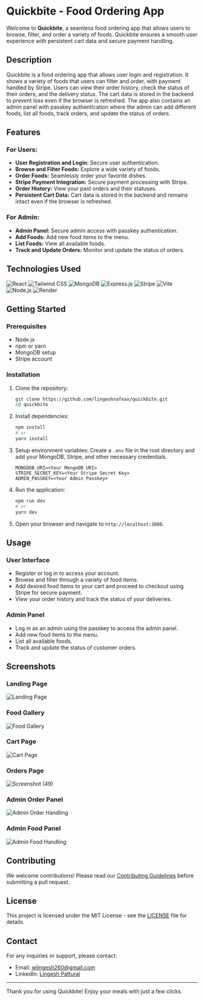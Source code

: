 # Quickbite - Food Ordering App

Welcome to **Quickbite**, a seamless food ordering app that allows users to browse, filter, and order a variety of foods. Quickbite ensures a smooth user experience with persistent cart data and secure payment handling.

## Description

Quickbite is a food ordering app that allows user login and registration. It shows a variety of foods that users can filter and order, with payment handled by Stripe. Users can view their order history, check the status of their orders, and the delivery status. The cart data is stored in the backend to prevent loss even if the browser is refreshed. The app also contains an admin panel with passkey authentication where the admin can add different foods, list all foods, track orders, and update the status of orders.

## Features

### For Users:
- **User Registration and Login:** Secure user authentication.
- **Browse and Filter Foods:** Explore a wide variety of foods.
- **Order Foods:** Seamlessly order your favorite dishes.
- **Stripe Payment Integration:** Secure payment processing with Stripe.
- **Order History:** View your past orders and their statuses.
- **Persistent Cart Data:** Cart data is stored in the backend and remains intact even if the browser is refreshed.

### For Admin:
- **Admin Panel:** Secure admin access with passkey authentication.
- **Add Foods:** Add new food items to the menu.
- **List Foods:** View all available foods.
- **Track and Update Orders:** Monitor and update the status of orders.

## Technologies Used

![React](https://img.shields.io/badge/React-61DAFB?style=for-the-badge&logo=react&logoColor=black)
![Tailwind CSS](https://img.shields.io/badge/TailwindCSS-38B2AC?style=for-the-badge&logo=tailwind-css&logoColor=white)
![MongoDB](https://img.shields.io/badge/MongoDB-4EA94B?style=for-the-badge&logo=mongodb&logoColor=white)
![Express.js](https://img.shields.io/badge/Express.js-000000?style=for-the-badge&logo=express&logoColor=white)
![Stripe](https://img.shields.io/badge/Stripe-008CDD?style=for-the-badge&logo=stripe&logoColor=white)
![Vite](https://img.shields.io/badge/Vite-646CFF?style=for-the-badge&logo=vite&logoColor=white)
![Node.js](https://img.shields.io/badge/Node.js-339933?style=for-the-badge&logo=nodedotjs&logoColor=white)
![Render](https://img.shields.io/badge/Render-46E3B7?style=for-the-badge&logo=render&logoColor=white)

## Getting Started

### Prerequisites
- Node.js
- npm or yarn
- MongoDB setup
- Stripe account

### Installation

1. Clone the repository:
    ```bash
    git clone https://github.com/lingeshnafeax/quickbite.git
    cd quickbite
    ```

2. Install dependencies:
    ```bash
    npm install
    # or
    yarn install
    ```

3. Setup environment variables:
    Create a `.env` file in the root directory and add your MongoDB, Stripe, and other necessary credentials.
    ```plaintext
    MONGODB_URI=<Your MongoDB URI>
    STRIPE_SECRET_KEY=<Your Stripe Secret Key>
    ADMIN_PASSKEY=<Your Admin Passkey>
    ```

4. Run the application:
    ```bash
    npm run dev
    # or
    yarn dev
    ```

5. Open your browser and navigate to `http://localhost:3000`.

## Usage

### User Interface
- Register or log in to access your account.
- Browse and filter through a variety of food items.
- Add desired food items to your cart and proceed to checkout using Stripe for secure payment.
- View your order history and track the status of your deliveries.

### Admin Panel
- Log in as an admin using the passkey to access the admin panel.
- Add new food items to the menu.
- List all available foods.
- Track and update the status of customer orders.

## Screenshots

### Landing Page
![Landing Page](https://github.com/user-attachments/assets/d4564d53-4381-4899-93cd-befbe3e05da0)

### Food Gallery
![Food Gallery](https://github.com/user-attachments/assets/183ce62f-751b-42ad-a40d-3f56cc96430d)

### Cart Page
![Cart Page](https://github.com/user-attachments/assets/1be673d7-bce4-4c62-a1d4-5851a6769d26)

### Orders Page
![Screenshot (49)](https://github.com/user-attachments/assets/08bfae93-b030-4542-9229-7dcffb625028)


### Admin Order Panel
![Admin Order Handling](https://github.com/user-attachments/assets/b429ed1e-0315-472f-87ca-83ac7142f38e)

### Admin Food Panel
![Admin Food Handling](https://github.com/user-attachments/assets/cc03bfe6-f219-4b6d-9ff1-880d58d00b29)



## Contributing

We welcome contributions! Please read our [Contributing Guidelines](CONTRIBUTING.md) before submitting a pull request.

## License

This project is licensed under the MIT License - see the [LICENSE](LICENSE) file for details.

## Contact

For any inquiries or support, please contact:
- Email: [wlingesh260@gmail.com](mailto:wlingesh260@gmail.com)
- LinkedIn: [Lingesh Patturaj](https://www.linkedin.com/in/lingeshpatturaj)

---

Thank you for using Quickbite! Enjoy your meals with just a few clicks.
